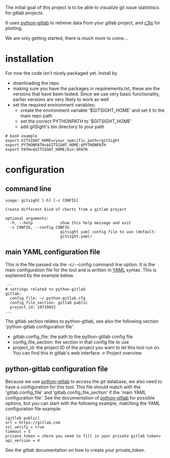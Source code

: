 The initial goal of this project is to be able to visualize git issue statistiscs for gitlab projects.

It uses [python-gitlab](https://github.com/python-gitlab/python-gitlab) to retreive data from your gitlab project, and [c3js](https://c3js.org/) for plotting.

We are only getting started, there is much more to come...

# installation

For now the code isn't nicely packaged yet. Install by 
- downloading the repo
- making sure you have the packages in requirements.txt, these are the versions that have been tested. Since we use very basic functionality, earlier versions are very likely to work as well
- set the required environment variables:
  - create the environment variable '$GITSIGHT_HOME' and set it to the main repo path
  - set the correct PYTHONPATH to '$GITSIGHT_HOME'
  - add gitSight's bin directory to your path 
  
 ```
 # bash example
 export GITSIGHT_HOME=<your_specific_path>/gitSight
 export PYTHONPATH=$GITSIGHT_HOME:$PYTHONPATH
 export PATH=$GITSIGHT_HOME/bin:$PATH
 ```


# configuration

## command line

```
usage: gitsight [-h] [-c CONFIG]

Create different kind of charts from a gitlab project

optional arguments:
  -h, --help            show this help message and exit
  -c CONFIG, --config CONFIG
                        gitsight yaml config file to use (default:
                        gitsight.yaml)

```

## main YAML configuration file 

This is the file passed via the -c/--config command line option. It is the main configuration file for the tool and is written in [YAML](https://yaml.org/) syntax. This is explained by the example below.

```
---
# settings related to python-gitlab
gitlab:
  config_file: ~/.python-gitlab.cfg
  config_file_section: gitlab public
  project_id: 19719852
...
```

The gitlab section relates to python-gitlab, see also the following section 'python-gitlab configuration file'.
- gitlab.config_file: the path to the python-gitlab config file
- config_file_section: the section in that config file to use
- project_id: the project ID of the project you want to let this tool run on. You can find this in gitlab's web interface -> Project overview

## python-gitlab configuration file

Because we use [python-gitlab](https://github.com/python-gitlab/python-gitlab) to access the git database, we also need to have a configuration for this tool. This file should match with the 'gitlab.config_file' and 'gitlab.config_file_section' if the 'main YAML configuration file'. See the documentation of [python-gitlab](https://github.com/python-gitlab/python-gitlab) for possible options, but you can start with the following example, matching the YAML configuration file example:

```
[gitlab public]
url = https://gitlab.com
ssl_verify = true
timeout = 5
private_token = <here you need to fill in your private gitlab token>
api_version = 4
```

See the gitlab documentation on how to create your private_token.





